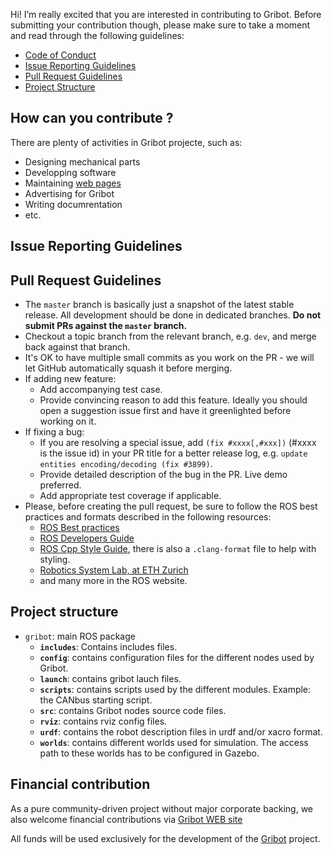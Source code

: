 Hi! I’m really excited that you are interested in contributing to Gribot. Before submitting your contribution though, please make sure to take a moment and read through the following guidelines:
- [Code of Conduct](https://github.com/guycorbaz/gribot/blob/master/CODE_OF_CONDUCT.md)
- [Issue Reporting Guidelines](#issue-reporting-guidelines)
- [Pull Request Guidelines](#pull-request-guidelines)
- [Project Structure](https://github.com/guycorbaz/gribot/blob/master/CONTRIBUTING.md#project-structure)

## How can you contribute ?

There are plenty of activities in Gribot projecte, such as:

- Designing mechanical parts
- Developping software
- Maintaining [web pages](htts://gribot.org)
- Advertising for Gribot
- Writing documrentation
- etc.

## Issue Reporting Guidelines


## Pull Request Guidelines
- The `master` branch is basically just a snapshot of the latest stable release. All development should be done in dedicated branches. **Do not submit PRs against the `master` branch.**
- Checkout a topic branch from the relevant branch, e.g. `dev`, and merge back against that branch.
- It's OK to have multiple small commits as you work on the PR - we will let GitHub automatically squash it before merging.
- If adding new feature:
  - Add accompanying test case.
  - Provide convincing reason to add this feature. Ideally you should open a suggestion issue first and have it greenlighted before working on it.
- If fixing a bug:
  - If you are resolving a special issue, add `(fix #xxxx[,#xxx])` (#xxxx is the issue id) in your PR title for a better release log, e.g. `update entities encoding/decoding (fix #3899)`.
  - Provide detailed description of the bug in the PR. Live demo preferred.
  - Add appropriate test coverage if applicable.
- Please, before creating the pull request, be sure to follow the ROS best practices and formats described in the following resources:
    - [ROS Best practices](http://wiki.ros.org/BestPractices)
    - [ROS Developers Guide](http://wiki.ros.org/DevelopersGuide)
    - [ROS Cpp Style Guide](http://wiki.ros.org/CppStyleGuide), there is also a `.clang-format` file to help with styling.
    - [Robotics System Lab, at ETH Zurich](https://github.com/leggedrobotics/ros_best_practices/wiki)
    - and many more in the ROS website.
  
## Project structure
  
  - `gribot`: main ROS package
    - **`includes`**: Contains includes files.
    - **`config`**: contains configuration files for the different nodes used by Gribot.
    - **`launch`**: contains gribot lauch files.
    - **`scripts`**: contains scripts used by the different modules. Example: the CANbus starting script.
    - **`src`**: contains Gribot nodes source code files.
    - **`rviz`**: contains rviz config files.
    - **`urdf`**: contains the robot description files in urdf and/or xacro format.
    - **`worlds`**: contains different worlds used for simulation. The access path to these worlds has to be configured in Gazebo.
    
## Financial contribution
As a pure community-driven project without major corporate backing, we also welcome financial contributions via <a href="https://gribot.org/support-us/">Gribot WEB site</a>

All funds will be used exclusively for the development of the [Gribot](https://www.gribot.org) project.
